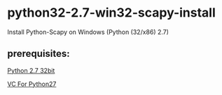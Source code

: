 # python32-2.7-win32-scapy-install
Install Python-Scapy on Windows (Python (32/x86) 2.7)

## prerequisites:
[Python 2.7 32bit](https://www.python.org/ftp/python/2.7.12/python-2.7.12.msi)

[VC For Python27](https://www.microsoft.com/en-us/download/details.aspx?id=44266)